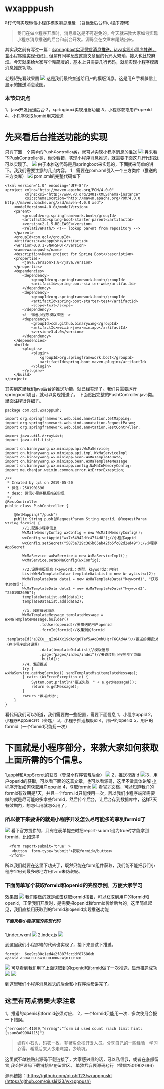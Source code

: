 # wxapppush
5行代码实现微信小程序模版消息推送 （含推送后台和小程序源码）

> 我们在做小程序开发时，消息推送是不可避免的。今天就来教大家如何实现小程序消息推送的后台和前台开发。源码会在文章末尾贴出来。

其实我之前有写过一篇：[《springboot实现微信消息推送，java实现小程序推送，含小程序端实现代码》](https://www.jianshu.com/p/ba54ea36a11d) 但是有同学反应这篇文章里的代码太繁琐，接入也比较麻烦。今天就来给大家写个精简版的，基本上只需要几行代码，就能实现小程序模版消息推送功能。

老规矩先看效果图
![](https://upload-images.jianshu.io/upload_images/6273713-37175ee03eda5956.png?imageMogr2/auto-orient/strip%7CimageView2/2/w/1240)
这是我们最终推送给用户的模版消息。这是用户手机微信上显示的推送消息截图。

### 本节知识点
1，java开发推送后台
2，springboot实现推送功能
3，小程序获取用户openid
4，小程序获取fromid用来推送

# 先来看后台推送功能的实现
只有下面一个简单的PushController类，就可以实现小程序消息的推送
![](https://upload-images.jianshu.io/upload_images/6273713-7188217b207ffe13.png?imageMogr2/auto-orient/strip%7CimageView2/2/w/1240)
再来看下PushController类，你没看错，实现小程序消息推送，就需要下面这几行代码就可以实现了。
![](https://upload-images.jianshu.io/upload_images/6273713-6df7c66ded9837cb.png?imageMogr2/auto-orient/strip%7CimageView2/2/w/1240)
由于本推送代码是用springboot来实现的，下面就来简单的讲下。我我们需要注意的几点内容。
1，需要在pom.xml引入一个三方类库（推送的三方类库）
![](https://upload-images.jianshu.io/upload_images/6273713-a76ff40cae5c75da.png?imageMogr2/auto-orient/strip%7CimageView2/2/w/1240)
pom.xml的完整代码如下
```
<?xml version="1.0" encoding="UTF-8"?>
<project xmlns="http://maven.apache.org/POM/4.0.0"
         xmlns:xsi="http://www.w3.org/2001/XMLSchema-instance"
         xsi:schemaLocation="http://maven.apache.org/POM/4.0.0 http://maven.apache.org/xsd/maven-4.0.0.xsd">
    <modelVersion>4.0.0</modelVersion>
    <parent>
        <groupId>org.springframework.boot</groupId>
        <artifactId>spring-boot-starter-parent</artifactId>
        <version>2.1.5.RELEASE</version>
        <relativePath/> <!-- lookup parent from repository -->
    </parent>
    <groupId>com.qcl</groupId>
    <artifactId>wxapppush</artifactId>
    <version>0.0.1-SNAPSHOT</version>
    <name>wxapppush</name>
    <description>Demo project for Spring Boot</description>
    <properties>
        <java.version>1.8</java.version>
    </properties>
    <dependencies>
        <dependency>
            <groupId>org.springframework.boot</groupId>
            <artifactId>spring-boot-starter-web</artifactId>
        </dependency>
        <dependency>
            <groupId>org.springframework.boot</groupId>
            <artifactId>spring-boot-starter-test</artifactId>
            <scope>test</scope>
        </dependency>
        <!--微信小程序模版推送-->
        <dependency>
            <groupId>com.github.binarywang</groupId>
            <artifactId>weixin-java-miniapp</artifactId>
            <version>3.4.0</version>
        </dependency>
    </dependencies>
    <build>
        <plugins>
            <plugin>
                <groupId>org.springframework.boot</groupId>
                <artifactId>spring-boot-maven-plugin</artifactId>
            </plugin>
        </plugins>
    </build>
</project>
```
其实到这里我们java后台的推送功能，就已经实现了。我们只需要运行springboot项目，就可以实现推送了。
下面贴出完整的PushController.java类。里面注释很详细了。
```
package com.qcl.wxapppush;

import org.springframework.web.bind.annotation.GetMapping;
import org.springframework.web.bind.annotation.RequestParam;
import org.springframework.web.bind.annotation.RestController;

import java.util.ArrayList;
import java.util.List;

import cn.binarywang.wx.miniapp.api.WxMaService;
import cn.binarywang.wx.miniapp.api.impl.WxMaServiceImpl;
import cn.binarywang.wx.miniapp.bean.WxMaTemplateData;
import cn.binarywang.wx.miniapp.bean.WxMaTemplateMessage;
import cn.binarywang.wx.miniapp.config.WxMaInMemoryConfig;
import me.chanjar.weixin.common.error.WxErrorException;

/**
 * Created by qcl on 2019-05-20
 * 微信：2501902696
 * desc: 微信小程序模版推送实现
 */
@RestController
public class PushController {

    @GetMapping("/push")
    public String push(@RequestParam String openid, @RequestParam String formid) {
        //1,配置小程序信息
        WxMaInMemoryConfig wxConfig = new WxMaInMemoryConfig();
        wxConfig.setAppid("wx7c54942dfc87f4d8");//小程序appid
        wxConfig.setSecret("5873a729c365b65ab42bb5fc82d2ed49");//小程序AppSecret

        WxMaService wxMaService = new WxMaServiceImpl();
        wxMaService.setWxMaConfig(wxConfig);

        //2,设置模版信息（keyword1：类型，keyword2：内容）
        List<WxMaTemplateData> templateDataList = new ArrayList<>(2);
        WxMaTemplateData data1 = new WxMaTemplateData("keyword1", "获取老师微信");
        WxMaTemplateData data2 = new WxMaTemplateData("keyword2", "2501902696");
        templateDataList.add(data1);
        templateDataList.add(data2);

        //3，设置推送消息
        WxMaTemplateMessage templateMessage = WxMaTemplateMessage.builder()
                .toUser(openid)//要推送的用户openid
                .formId(formid)//收集到的formid
                .templateId("eDZCu__qIz64Xx19dAoKg0Taf5AAoDmhUHprF6CAd4A")//推送的模版id（在小程序后台设置）
                .data(templateDataList)//模版信息
                .page("pages/index/index")//要跳转到小程序那个页面
                .build();
        //4，发起推送
        try {            wxMaService.getMsgService().sendTemplateMsg(templateMessage);
        } catch (WxErrorException e) {
            System.out.println("推送失败：" + e.getMessage());
            return e.getMessage();
        }
        return "推送成功";
    }
}
```
看代码我们可以知道，我们需要做一些配置，需要下面信息
1，小程序appid
2，小程序AppSecret（密匙）
3，小程序推送模版id
4，用户的openid
5，用户的formid（一个formid只能用一次）

# 下面就是小程序部分，来教大家如何获取上面所需的5个信息。
1,appid和AppSecret的获取（登录小程序管理后台）
![](https://upload-images.jianshu.io/upload_images/6273713-a50191433b1f16ff.png?imageMogr2/auto-orient/strip%7CimageView2/2/w/1240)
2，推送模版id
![](https://upload-images.jianshu.io/upload_images/6273713-ba09fad3c72f66cb.png?imageMogr2/auto-orient/strip%7CimageView2/2/w/1240)
3，用户openid的获取，可以看下面的这篇文章，也可以看源码，这里不做具体讲解
 [小程序开发如何获取用户openid](https://www.jianshu.com/p/928932e74958)
4，获取formid
![](https://upload-images.jianshu.io/upload_images/6273713-8106f1a4d92f92e7.png?imageMogr2/auto-orient/strip%7CimageView2/2/w/1240)
看官方文档，可以知道我们的formid有效期是7天，并且一个form_id只能使用一次，所以我们小程序端所需要做的就是尽可能的多拿些formid，然后传个后台，让后台存到数据库中，这样7天有效期内，想怎么用就怎么用了。

### 所以接下来要讲的就是小程序开发怎么尽可能多的拿到formid了
![](https://upload-images.jianshu.io/upload_images/6273713-5985daad27d6e464.png?imageMogr2/auto-orient/strip%7CimageView2/2/w/1240)
看下官方提供的，只有在表单提交时把report-submit设为true时才能拿到formid，比如这样
```
  <form report-submit='true' >
   <button  form-type='submit'>获取formid</button>
  </form>
```
所以我们就要在这里下功夫了，既然只能在form组件获取，我们能不能把我们小程序里用到最多的地方用form来伪装呢。

### 下面简单写个获取formid和openid的完整示例，方便大家学习
效果图
![](https://upload-images.jianshu.io/upload_images/6273713-83a337717c603e9f.png?imageMogr2/auto-orient/strip%7CimageView2/2/w/1240)
我们要做的就是点击获取formid按钮，可以获取到用户的formid和openid，正常我们开发时，是需要把openid和formid传给后台的，这里简单起见，我们直接用获取到的formid和openid实现推送功能

##### 下面来看小程序端的实现代码
1,index.wxml
![](https://upload-images.jianshu.io/upload_images/6273713-4d1359587717263a.png?imageMogr2/auto-orient/strip%7CimageView2/2/w/1240)
2,index.js
![](https://upload-images.jianshu.io/upload_images/6273713-acc8ec29c3344c66.png?imageMogr2/auto-orient/strip%7CimageView2/2/w/1240)

到这里我们小程序端的代码也实现了，接下来测试下推送。

```
formid:  6ee9ce80c1ed4a2f887fccddf87686eb
openid o3DoL0Uusu1URBJK0NJ4jD1LrRe0
```
![](https://upload-images.jianshu.io/upload_images/6273713-661c5a9179a0482f.png?imageMogr2/auto-orient/strip%7CimageView2/2/w/1240)
可以看到我们用了上面获取到的openid和formid做了一次推送，显示推送成功
![](https://upload-images.jianshu.io/upload_images/6273713-39da1fd684b3ede4.png?imageMogr2/auto-orient/strip%7CimageView2/2/w/1240)
![](https://upload-images.jianshu.io/upload_images/6273713-28fe4f5b52c1fcf9.png?imageMogr2/auto-orient/strip%7CimageView2/2/w/1240)

到这里我们小程序消息推送的后台和小程序端都讲完了。
## 这里有两点需要大家注意
1，推送的openid和formid必须对应。
2，一个formid只能用一次，多次使用会报一下错误。
```
{"errcode":41029,"errmsg":"form id used count reach limit hint: [ssun8a09984113]"}
```
> 编程小石头，码农一枚，非著名全栈开发人员。分享自己的一些经验，学习心得，希望后来人少走弯路，少填坑。

这里就不单独贴出源码下载链接了，大家感兴趣的话，可以私信我，或者在底部留言,我会把源码下载链接贴在留言区。
单独找我要源码也行（微信2501902696）



源码链接：[https://github.com/qiushi123/wxapppush](https://github.com/qiushi123/wxapppush)






